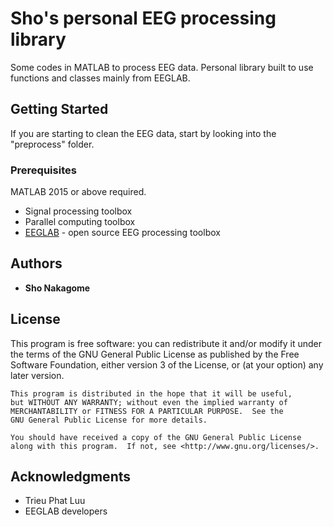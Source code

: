 # Sho's personal EEG processing library

Some codes in MATLAB to process EEG data. Personal library built to use functions and classes mainly from EEGLAB.

## Getting Started

If you are starting to clean the EEG data, start by looking into the "preprocess" folder.

### Prerequisites

MATLAB 2015 or above required.
* Signal processing toolbox
* Parallel computing toolbox
* [EEGLAB](https://sccn.ucsd.edu/eeglab/) - open source EEG processing toolbox

## Authors

* **Sho Nakagome**

## License

This program is free software: you can redistribute it and/or modify
    it under the terms of the GNU General Public License as published by
    the Free Software Foundation, either version 3 of the License, or
    (at your option) any later version.

    This program is distributed in the hope that it will be useful,
    but WITHOUT ANY WARRANTY; without even the implied warranty of
    MERCHANTABILITY or FITNESS FOR A PARTICULAR PURPOSE.  See the
    GNU General Public License for more details.

    You should have received a copy of the GNU General Public License
    along with this program.  If not, see <http://www.gnu.org/licenses/>.

## Acknowledgments

* Trieu Phat Luu
* EEGLAB developers

